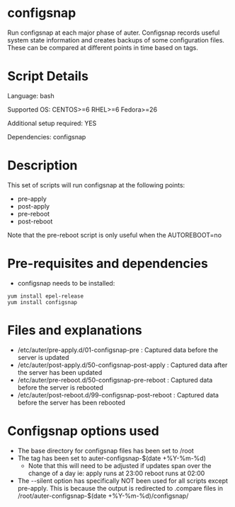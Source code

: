 # configsnap

Run configsnap at each major phase of auter. Configsnap records useful system state information and creates backups of some configuration files. These can be compared at different points in time based on tags.

# Script Details

Language: bash

Supported OS: CENTOS>=6 RHEL>=6 Fedora>=26

Additional setup required: YES

Dependencies: configsnap

# Description

This set of scripts will run configsnap at the following points:
 - pre-apply
 - post-apply
 - pre-reboot
 - post-reboot

Note that the pre-reboot script is only useful when the AUTOREBOOT=no

# Pre-requisites and dependencies

 - configsnap needs to be installed:
```
yum install epel-release
yum install configsnap
```

# Files and explanations

 - /etc/auter/pre-apply.d/01-configsnap-pre : Captured data before the server is updated
 - /etc/auter/post-apply.d/50-configsnap-post-apply : Captured data after the server has been updated
 - /etc/auter/pre-reboot.d/50-configsnap-pre-reboot : Captured data before the server is rebooted
 - /etc/auter/post-reboot.d/99-configsnap-post-reboot : Captured data before the server has been rebooted

# Configsnap options used

 - The base directory for configsnap files has been set to /root
 - The tag has been set to auter-configsnap-$(date +%Y-%m-%d)
    - Note that this will need to be adjusted if updates span over the change of a day ie:
    apply runs at 23:00
    reboot runs at 02:00
 - The --silent option has specifically NOT been used for all scripts except pre-apply. This is because the output is redirected to .compare files in /root/auter-configsnap-$(date +%Y-%m-%d)/configsnap/
